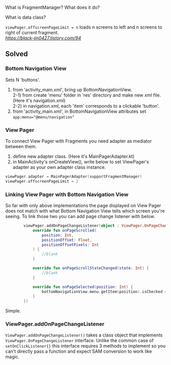 What is FragmentManager? What does it do?

What is data class?

```viewPager.offscreenPageLimit = n``` loads n screens to left and n screens to right of current fragment.</br>
<i>https://black-jin0427.tistory.com/94</i>

## Solved

### Bottom Navigation View
Sets N 'buttons'.</br>
1) from 'activity_main.xml', bring up BottomNavigationView.</br>
2-1) from create 'menu' folder in 'res' directory and make new xml file. (Here it's navigation.xml)</br>
2-2) in navigation.xml, each 'item' corresponds to a clickable 'button'.</br>
3) from 'activity_main.xml', in BottomNavigationView attributes set ```app:menu="@menu/navigation"```</br>

### View Pager
To connect View Pager with Fragments you need adapter as mediator between them.
1) define new adapter class. (Here it's MainPagerAdapter.kt)
2) in MainActivity's onCreateView(), write below to set ViewPager's adapter as your own adapter class instance.
```kotlin
viewPager.adapter = MainPagerAdapter(supportFragmentManager)
viewPager.offscreenPageLimit = 2
```

### Linking View Pager with Bottom Navigation View
So far with only above implementations the page displayed on View Pager does not match with what Bottom Navigation View
tells which screen you're seeing. To link those two you can add page change listener with below.
```kotlin
        viewPager.addOnPageChangeListener(object : ViewPager.OnPageChangeListener {
            override fun onPageScrolled(
                position: Int,
                positionOffset: Float,
                positionOffsetPixels: Int
            ) {
                //blank
            }

            override fun onPageScrollStateChanged(state: Int) {
                //blank
            }

            override fun onPageSelected(position: Int) {
                bottomNavigationView.menu.getItem(position).isChecked = true
            }
        })
```
Simple.


### ViewPager.addOnPageChangeListener
```ViewPager.addOnPageChangeListener()``` takes a class object that implements ```ViewPager.OnPageChangeListener``` interface.
Unlike the common case of ```setOnClickListener{}``` this interface requires 3 methods to implement so you can't directly
pass a function and expect SAM conversion to work like magic.